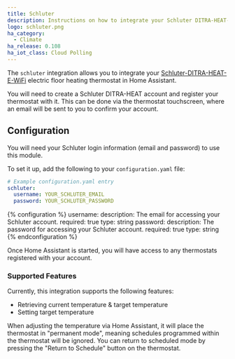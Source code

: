 ```yaml
---
title: Schluter
description: Instructions on how to integrate your Schluter DITRA-HEAT-E-WiFi thermostat into Home Assistant.
logo: schluter.png
ha_category:
  - Climate
ha_release: 0.108
ha_iot_class: Cloud Polling
---
```


The `schluter` integration allows you to integrate your [Schluter-DITRA-HEAT-E-WiFi](https://www.schluter.com/schluter-us/en_US/ditra-heat-wifi) electric floor heating thermostat in Home Assistant.

<div class='note'>
You will need to create a Schluter DITRA-HEAT account and register your thermostat with it. This can be done via the thermostat touchscreen, where an email will be sent to you to confirm your account.
</div>

## Configuration

You will need your Schluter login information (email and password) to use this module.

To set it up, add the following to your `configuration.yaml` file:

```yaml
# Example configuration.yaml entry
schluter:
  username: YOUR_SCHLUTER_EMAIL
  password: YOUR_SCHLUTER_PASSWORD
```

{% configuration %}
username:
  description: The email for accessing your Schluter account.
  required: true
  type: string
password:
  description: The password for accessing your Schluter account.
  required: true
  type: string
{% endconfiguration %}

Once Home Assistant is started, you will have access to any thermostats registered with your account.

### Supported Features

Currently, this integration supports the following features:

- Retrieving current temperature & target temperature
- Setting target temperature

When adjusting the temperature via Home Assistant, it will place the thermostat in "permanent mode", meaning schedules programmed within the thermostat will be ignored. You can return to scheduled mode by pressing the "Return to Schedule" button on the thermostat.
